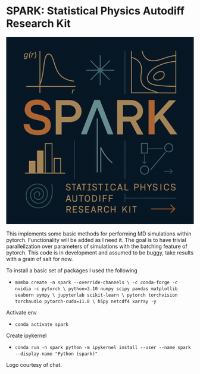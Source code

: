 # SPARK: Statistical Physics Autodiff Research Kit

![Alt text](SPARK_Logo.png)

This implements some basic methods for performing MD simulations within pytorch. Functionality will be added as I need it. The goal is to have trivial paralleilzation over parameters of simulations with the batching feature of pytorch. This code is in development and assumed to be buggy, take results with a grain of salt for now.

To install a basic set of packages I used the following
- `mamba create -n spark --override-channels \
      -c conda-forge -c nvidia -c pytorch \
      python=3.10 numpy scipy pandas matplotlib seaborn sympy \
      jupyterlab scikit-learn \
      pytorch torchvision torchaudio pytorch-cuda=11.8 \
      h5py netcdf4 xarray -y`
  
Activate env
- `conda activate spark`
  
Create ipykernel
- `conda run -n spark python -m ipykernel install --user --name spark --display-name "Python (spark)"`

Logo courtesy of chat. 
